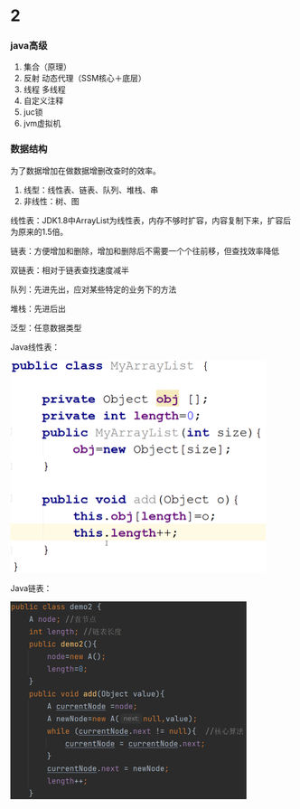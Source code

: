 # 2

### java高级

1. 集合（原理）
2. 反射 动态代理（SSM核心＋底层）
3. 线程 多线程
4. 自定义注释
5. juc锁
6. jvm虚拟机

### 数据结构

为了数据增加在做数据增删改查时的效率。

1. 线型：线性表、链表、队列、堆栈、串
2. 非线性：树、图

线性表：JDK1.8中ArrayList为线性表，内存不够时扩容，内容复制下来，扩容后为原来的1.5倍。

链表：方便增加和删除，增加和删除后不需要一个个往前移，但查找效率降低

双链表：相对于链表查找速度减半

队列：先进先出，应对某些特定的业务下的方法

堆栈：先进后出

泛型：任意数据类型

Java线性表：

<img src="img/2/image-20221018195615627.png" alt="image-20221018195615627" style="zoom:50%;" />

Java链表：

<img src="img/2/image-20221026191655522.png" alt="image-20221026191655522" style="zoom:50%;" />